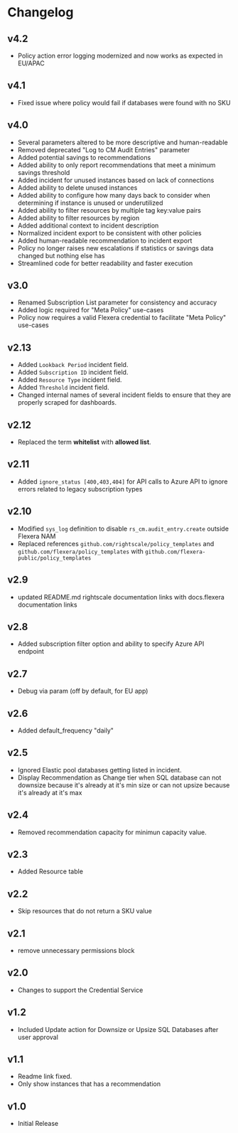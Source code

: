 # Changelog

## v4.2

- Policy action error logging modernized and now works as expected in EU/APAC

## v4.1

- Fixed issue where policy would fail if databases were found with no SKU

## v4.0

- Several parameters altered to be more descriptive and human-readable
- Removed deprecated "Log to CM Audit Entries" parameter
- Added potential savings to recommendations
- Added ability to only report recommendations that meet a minimum savings threshold
- Added incident for unused instances based on lack of connections
- Added ability to delete unused instances
- Added ability to configure how many days back to consider when determining if instance is unused or underutilized
- Added ability to filter resources by multiple tag key:value pairs
- Added ability to filter resources by region
- Added additional context to incident description
- Normalized incident export to be consistent with other policies
- Added human-readable recommendation to incident export
- Policy no longer raises new escalations if statistics or savings data changed but nothing else has
- Streamlined code for better readability and faster execution

## v3.0

- Renamed Subscription List parameter for consistency and accuracy
- Added logic required for "Meta Policy" use-cases
- Policy now requires a valid Flexera credential to facilitate "Meta Policy" use-cases

## v2.13

- Added `Lookback Period` incident field.
- Added `Subscription ID` incident field.
- Added `Resource Type` incident field.
- Added `Threshold` incident field.
- Changed internal names of several incident fields to ensure that they are properly scraped for dashboards.

## v2.12

- Replaced the term **whitelist** with **allowed list**.

## v2.11

- Added `ignore_status [400,403,404]` for API calls to Azure API to ignore errors related to legacy subscription types

## v2.10

- Modified `sys_log` definition to disable `rs_cm.audit_entry.create` outside Flexera NAM
- Replaced references `github.com/rightscale/policy_templates` and `github.com/flexera/policy_templates` with `github.com/flexera-public/policy_templates`

## v2.9

- updated README.md rightscale documentation links with docs.flexera documentation links

## v2.8

- Added subscription filter option and ability to specify Azure API endpoint

## v2.7

- Debug via param (off by default, for EU app)

## v2.6

- Added default_frequency "daily"

## v2.5

- Ignored Elastic pool databases getting listed in incident.
- Display Recommendation as Change tier when SQL database can not downsize because it's already at it's min size or can not upsize because it's already at it's max

## v2.4

- Removed recommendation capacity for minimun capacity value.

## v2.3

- Added Resource table

## v2.2

- Skip resources that do not return a SKU value

## v2.1

- remove unnecessary permissions block

## v2.0

- Changes to support the Credential Service

## v1.2

- Included Update action for Downsize or Upsize SQL Databases after user approval

## v1.1

- Readme link fixed.
- Only show instances that has a recommendation

## v1.0

- Initial Release
